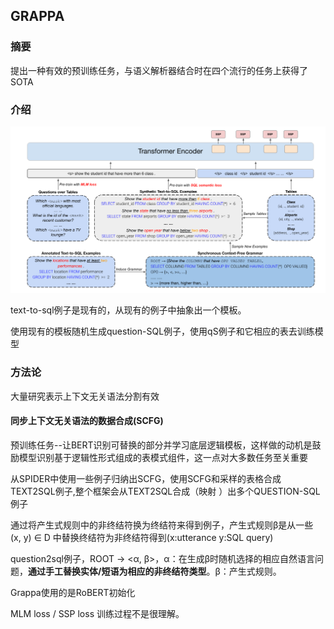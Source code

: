 ## GRAPPA

### 摘要

提出一种有效的预训练任务，与语义解析器结合时在四个流行的任务上获得了SOTA

### 介绍

![image-20211011151140673](images/Grappa/image-20211011151140673.png) 

 

text-to-sql例子是现有的，从现有的例子中抽象出一个模板。

使用现有的模板随机生成question-SQL例子，使用qS例子和它相应的表去训练模型

### 方法论

大量研究表示上下文无关语法分割有效

#### 同步上下文无关语法的数据合成(SCFG)

预训练任务--让BERT识别可替换的部分并学习底层逻辑模板，这样做的动机是鼓励模型识别基于逻辑性形式组成的表模式组件，这一点对大多数任务至关重要

从SPIDER中使用一些例子归纳出SCFG，使用SCFG和采样的表格合成TEXT2SQL例子,整个框架会从TEXT2SQL合成（映射 ）出多个QUESTION-SQL例子

通过将产生式规则中的非终结符换为终结符来得到例子，产生式规则β是从一些 (x, y) ∈ D 中替换终结符为非终结符得到(x:utterance y:SQL query)

question2sql例子，ROOT → <α, β>，α：在生成β时随机选择的相应自然语言问题，**通过手工替换实体/短语为相应的非终结符类型**。β：产生式规则。

Grappa使用的是RoBERT初始化

MLM loss / SSP loss 训练过程不是很理解。


